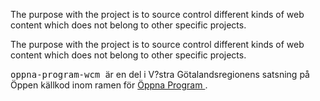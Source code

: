 
<td id="wikicontent" class="psdescription">
  <p>
    The purpose with the project is to source control different kinds of web content which does not belong to other specific projects. 
  </p>
</td>

<td id="wikicontent" class="psdescription">
  <p>
    The purpose with the project is to source control different kinds of web content which does not belong to other specific projects. 
  </p>
</td>

  <p>
    <tt>
      oppna-program-wcm
    </tt>
     är en del i V?stra Götalandsregionens satsning på Öppen källkod inom ramen för 
    <a href="https://github.com/Vastra-Gotalandsregionen//oppna-program">
      Öppna Program
    </a>
    . 
  </p>
